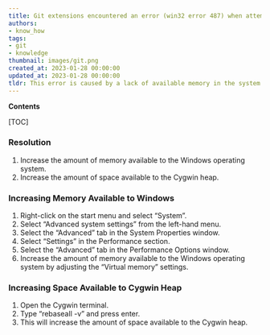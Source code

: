 ```yaml
---
title: Git extensions encountered an error (win32 error 487) when attempting to allocate memory space for the cygwin heap, and then encountered a further error (win32 error 0)
authors:
- know_how
tags:
- git
- knowledge
thumbnail: images/git.png
created_at: 2023-01-28 00:00:00
updated_at: 2023-01-28 00:00:00
tldr: This error is caused by a lack of available memory in the system.
---
```


**Contents**

[TOC]

### Resolution

1. Increase the amount of memory available to the Windows operating system.
2. Increase the amount of space available to the Cygwin heap.

### Increasing Memory Available to Windows

1. Right-click on the start menu and select “System”.
2. Select “Advanced system settings” from the left-hand menu.
3. Select the “Advanced” tab in the System Properties window.
4. Select “Settings” in the Performance section.
5. Select the “Advanced” tab in the Performance Options window.
6. Increase the amount of memory available to the Windows operating system by adjusting the “Virtual memory” settings.

### Increasing Space Available to Cygwin Heap

1. Open the Cygwin terminal.
2. Type “rebaseall -v” and press enter.
3. This will increase the amount of space available to the Cygwin heap.
